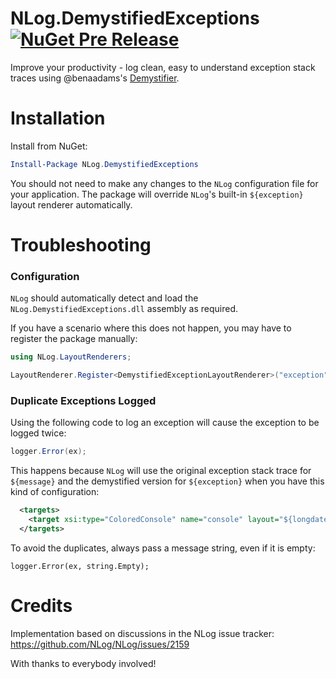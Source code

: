 # NLog.DemystifiedExceptions [![NuGet Pre Release](https://buildstats.info/nuget/NLog.DemystifiedExceptions?includePreReleases=false)](https://www.nuget.org/packages/NLog.DemystifiedExceptions)
Improve your productivity - log clean, easy to understand exception stack traces using @benaadams's [Demystifier](https://github.com/benaadams/Ben.Demystifier).

# Installation

Install from NuGet:

```powershell
Install-Package NLog.DemystifiedExceptions
```

You should not need to make any changes to the `NLog` configuration file for your application. The package will override `NLog`'s built-in `${exception}` layout renderer automatically.

# Troubleshooting

### Configuration

`NLog` should automatically detect and load the `NLog.DemystifiedExceptions.dll` assembly as required.

If you have a scenario where this does not happen, you may have to register the package manually:
```csharp
using NLog.LayoutRenderers;

LayoutRenderer.Register<DemystifiedExceptionLayoutRenderer>("exception");
```

### Duplicate Exceptions Logged

Using the following code to log an exception will cause the exception to be logged twice:

```csharp
logger.Error(ex);
```

This happens because `NLog` will use the original exception stack trace for `${message}` and the demystified version for `${exception}` when you have this kind of configuration:

```xml
  <targets>
    <target xsi:type="ColoredConsole" name="console" layout="${longdate} ${uppercase:${level}} ${message} ${exception:format=tostring} "/>
  </targets>
```

To avoid the duplicates, always pass a message string, even if it is empty:

```charp
logger.Error(ex, string.Empty);
```

# Credits

Implementation based on discussions in the NLog issue tracker:
https://github.com/NLog/NLog/issues/2159

With thanks to everybody involved!
